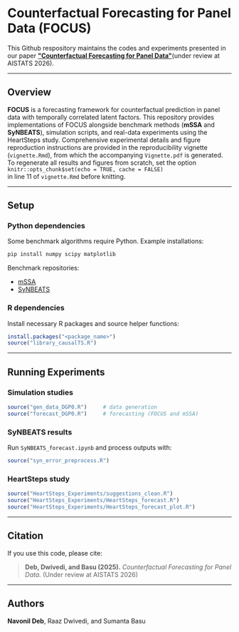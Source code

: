 # Counterfactual Forecasting for Panel Data (FOCUS)

This Github respository maintains the codes and experiments presented in our paper [**"Counterfactual Forecasting for Panel Data"**](https://navonildeb.github.io/files/focus_preprint.pdf)(under review at AISTATS 2026).
 
---

## Overview

**FOCUS** is a forecasting framework for counterfactual prediction in panel data with temporally correlated latent factors.
This repository provides implementations of FOCUS alongside benchmark methods (**mSSA** and **SyNBEATS**), simulation scripts, and real-data experiments using the HeartSteps study.
Comprehensive experimental details and figure reproduction instructions are provided in the reproducibility vignette (`vignette.Rmd`), from which the accompanying `Vignette.pdf` is generated.  
To regenerate all results and figures from scratch, set the option  
`knitr::opts_chunk$set(echo = TRUE, cache = FALSE)`  
in line 11 of `vignette.Rmd` before knitting.

---

## Setup

### Python dependencies

Some benchmark algorithms require Python. Example installations:
```bash
pip install numpy scipy matplotlib
```
Benchmark repositories:
- [mSSA](https://github.com/AbdullahO/mSSA)
- [SyNBEATS](https://github.com/Crabtain959/SyNBEATS)

### R dependencies
Install necessary R packages and source helper functions:
```r
install.packages("<package_name>")
source("library_causalTS.R")
```

---
## Running Experiments

### Simulation studies
```r
source("gen_data_DGP0.R")     # data generation
source("forecast_DGP0.R")     # forecasting (FOCUS and mSSA)
```

### SyNBEATS results
Run `SyNBEATS_forecast.ipynb` and process outputs with:
```r
source("syn_error_preprocess.R")
```

### HeartSteps study
```r
source("HeartSteps_Experiments/suggestions_clean.R")
source("HeartSteps_Experiments/HeartSteps_forecast.R")
source("HeartSteps_Experiments/HeartSteps_forecast_plot.R")
```

---

## Citation
If you use this code, please cite:
> **Deb, Dwivedi, and Basu (2025).** *Counterfactual Forecasting for Panel Data.* (Under review at AISTATS 2026)

---

## Authors
**Navonil Deb**, Raaz Dwivedi, and Sumanta Basu





